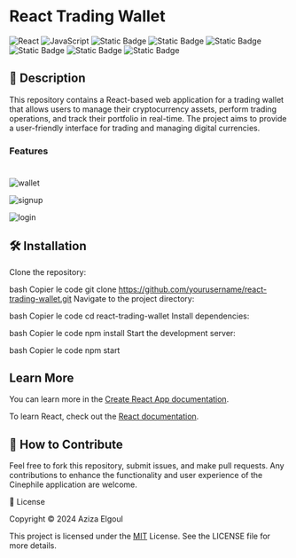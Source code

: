 
# React Trading Wallet

![React](https://img.shields.io/badge/React-Framework-blue) ![JavaScript](https://img.shields.io/badge/JavaScript-Language-yellow)
![Static Badge](https://img.shields.io/badge/v8.1-b?logo=npm&label=npm) ![Static Badge](https://img.shields.io/badge/v16.13-b?label=nodeJs)
![Static Badge](https://img.shields.io/badge/VsCode-c?color=blue) ![Static Badge](https://img.shields.io/badge/React%20-c?color=blue) ![Static Badge](https://img.shields.io/badge/Java-c?color=red) ![Static Badge](https://img.shields.io/badge/Firebase-c?logo=Firebase&color=gray)

## 📝 Description

This repository contains a React-based web application for a trading wallet that allows users to manage their cryptocurrency assets, perform trading operations, and track their portfolio in real-time. The project aims to provide a user-friendly interface for trading and managing digital currencies.

### Features




  #

![wallet](https://github.com/user-attachments/assets/89ba0b94-1bbb-4749-b94a-bbfe7e665d16) 

![signup](https://github.com/user-attachments/assets/fcc466fb-f3fd-4341-b1e2-741ad5f29447)

![login](https://github.com/user-attachments/assets/01daabf6-a1c1-4317-8408-93eb26e21fa7)

  
## 🛠 Installation
Clone the repository:

bash
Copier le code
git clone https://github.com/yourusername/react-trading-wallet.git
Navigate to the project directory:

bash
Copier le code
cd react-trading-wallet
Install dependencies:

bash
Copier le code
npm install
Start the development server:

bash
Copier le code
npm start


## Learn More

You can learn more in the [Create React App documentation](https://facebook.github.io/create-react-app/docs/getting-started).

To learn React, check out the [React documentation](https://reactjs.org/).



## 👏 How to Contribute

Feel free to fork this repository, submit issues, and make pull requests. Any contributions to enhance the functionality and user experience of the Cinephile application are welcome.

📄 License

Copyright © 2024 Aziza Elgoul

This project is licensed under the [MIT](https://opensource.org/license/mit) License. See the LICENSE file for more details.
